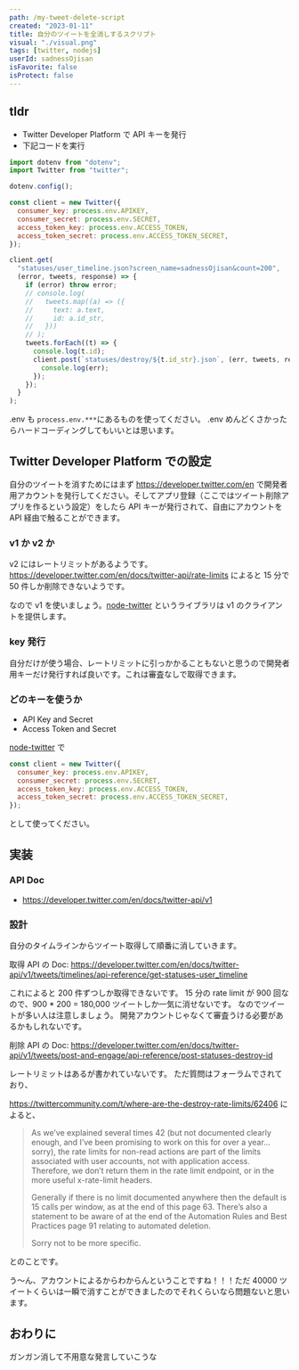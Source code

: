 ```yaml
---
path: /my-tweet-delete-script
created: "2023-01-11"
title: 自分のツイートを全消しするスクリプト
visual: "./visual.png"
tags: [twitter, nodejs]
userId: sadnessOjisan
isFavorite: false
isProtect: false
---
```


## tldr

- Twitter Developer Platform で API キーを発行
- 下記コードを実行

```js
import dotenv from "dotenv";
import Twitter from "twitter";

dotenv.config();

const client = new Twitter({
  consumer_key: process.env.APIKEY,
  consumer_secret: process.env.SECRET,
  access_token_key: process.env.ACCESS_TOKEN,
  access_token_secret: process.env.ACCESS_TOKEN_SECRET,
});

client.get(
  "statuses/user_timeline.json?screen_name=sadnessOjisan&count=200",
  (error, tweets, response) => {
    if (error) throw error;
    // console.log(
    //   tweets.map((a) => ({
    //     text: a.text,
    //     id: a.id_str,
    //   }))
    // );
    tweets.forEach((t) => {
      console.log(t.id);
      client.post(`statuses/destroy/${t.id_str}.json`, (err, tweets, res) => {
        console.log(err);
      });
    });
  }
);
```

.env も `process.env.***`にあるものを使ってください。
.env めんどくさかったらハードコーディングしてもいいとは思います。

## Twitter Developer Platform での設定

自分のツイートを消すためにはまず <https://developer.twitter.com/en> で開発者用アカウントを発行してください。そしてアプリ登録（ここではツイート削除アプリを作るという設定）をしたら API キーが発行されて、自由にアカウントを API 経由で触ることができます。

### v1 か v2 か

v2 にはレートリミットがあるようです。<https://developer.twitter.com/en/docs/twitter-api/rate-limits> によると 15 分で 50 件しか削除できないようです。

なので v1 を使いましょう。[node-twitter](https://github.com/desmondmorris/node-twitter) というライブラリは v1 のクライアントを提供します。

### key 発行

自分だけが使う場合、レートリミットに引っかかることもないと思うので開発者用キーだけ発行すれば良いです。これは審査なしで取得できます。

### どのキーを使うか

- API Key and Secret
- Access Token and Secret

[node-twitter](https://github.com/desmondmorris/node-twitter) で

```js
const client = new Twitter({
  consumer_key: process.env.APIKEY,
  consumer_secret: process.env.SECRET,
  access_token_key: process.env.ACCESS_TOKEN,
  access_token_secret: process.env.ACCESS_TOKEN_SECRET,
});
```

として使ってください。

## 実装

### API Doc

- https://developer.twitter.com/en/docs/twitter-api/v1

### 設計

自分のタイムラインからツイート取得して順番に消していきます。

取得 API の Doc: https://developer.twitter.com/en/docs/twitter-api/v1/tweets/timelines/api-reference/get-statuses-user_timeline

これによると 200 件ずつしか取得できないです。
15 分の rate limit が 900 回なので、900 \* 200 = 180,000 ツイートしか一気に消せないです。
なのでツイートが多い人は注意しましょう。
開発アカウントじゃなくて審査うける必要があるかもしれないです。

削除 API の Doc: https://developer.twitter.com/en/docs/twitter-api/v1/tweets/post-and-engage/api-reference/post-statuses-destroy-id

レートリミットはあるが書かれていないです。
ただ質問はフォーラムでされており、

https://twittercommunity.com/t/where-are-the-destroy-rate-limits/62406 によると、

> As we’ve explained several times 42 (but not documented clearly enough, and I’ve been promising to work on this for over a year… sorry), the rate limits for non-read actions are part of the limits associated with user accounts, not with application access. Therefore, we don’t return them in the rate limit endpoint, or in the more useful x-rate-limit headers.
>
> Generally if there is no limit documented anywhere then the default is 15 calls per window, as at the end of this page 63. There’s also a statement to be aware of at the end of the Automation Rules and Best Practices page 91 relating to automated deletion.
>
> Sorry not to be more specific.

とのことです。

う〜ん、アカウントによるからわからんということですね！！！ただ 40000 ツイートくらいは一瞬で消すことができましたのでそれくらいなら問題ないと思います。

## おわりに

ガンガン消して不用意な発言していこうな
